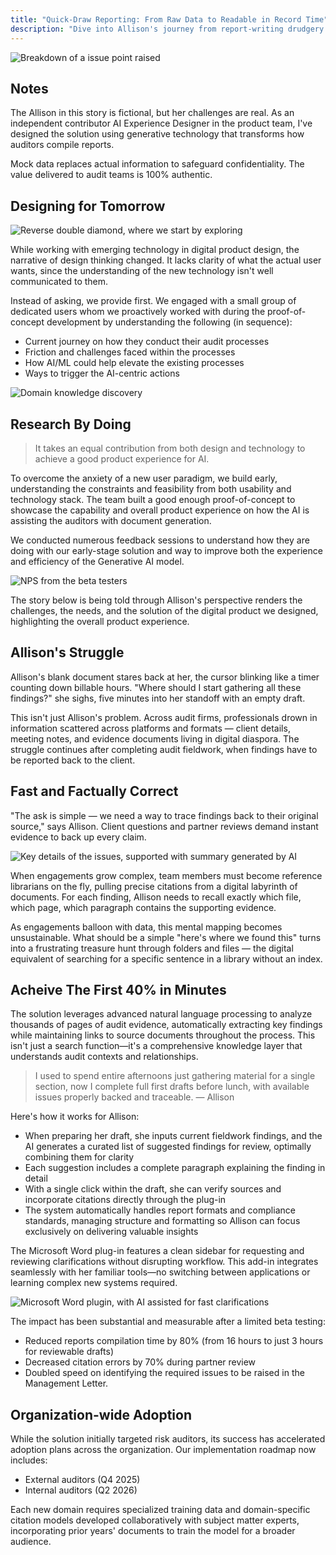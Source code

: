 ```yaml
---
title: "Quick-Draw Reporting: From Raw Data to Readable in Record Time"
description: "Dive into Allison's journey from report-writing drudgery to deadline-crushing confidence, as smart tools transform audit findings into client-ready gold."
---
```

![Breakdown of a issue point raised](/assets/images/case-studies/quick-draw-reporting/breakdown.png)

## Notes
The Allison in this story is fictional, but her challenges are real. As an independent contributor AI Experience Designer in the product team, I've designed the solution using generative technology that transforms how auditors compile reports.

Mock data replaces actual information to safeguard confidentiality. The value delivered to audit teams is 100% authentic.

## Designing for Tomorrow

![Reverse double diamond, where we start by exploring](/assets/images/case-studies/quick-draw-reporting/double-diamond-r.jpg)

While working with emerging technology in digital product design, the narrative of design thinking changed. It lacks clarity of what the actual user wants, since the understanding of the new technology isn't well communicated to them.

Instead of asking, we provide first. We engaged with a small group of dedicated users whom we proactively worked with during the proof-of-concept development by understanding the following (in sequence):

- Current journey on how they conduct their audit processes
- Friction and challenges faced within the processes
- How AI/ML could help elevate the existing processes
- Ways to trigger the AI-centric actions

![Domain knowledge discovery](/assets/images/case-studies/quick-draw-reporting/domain-knowledge.png)

## Research By Doing

> It takes an equal contribution from both design and technology to achieve a good product experience for AI.

To overcome the anxiety of a new user paradigm, we build early, understanding the constraints and feasibility from both usability and technology stack. The team built a good enough proof-of-concept to showcase the capability and overall product experience on how the AI is assisting the auditors with document generation.

We conducted numerous feedback sessions to understand how they are doing with our early-stage solution and way to improve both the experience and efficiency of the Generative AI model.

![NPS from the beta testers](/assets/images/case-studies/quick-draw-reporting/scoring.png)

The story below is being told through Allison's perspective renders the challenges, the needs, and the solution of the digital product we designed, highlighting the overall product experience.

## Allison's Struggle
Allison's blank document stares back at her, the cursor blinking like a timer counting down billable hours. "Where should I start gathering all these findings?" she sighs, five minutes into her standoff with an empty draft.

This isn't just Allison's problem. Across audit firms, professionals drown in information scattered across platforms and formats — client details, meeting notes, and evidence documents living in digital diaspora. The struggle continues after completing audit fieldwork, when findings have to be reported back to the client.

## Fast and Factually Correct
"The ask is simple — we need a way to trace findings back to their original source," says Allison. Client questions and partner reviews demand instant evidence to back up every claim.

![Key details of the issues, supported with summary generated by AI](/assets/images/case-studies/quick-draw-reporting/issues.png/)

When engagements grow complex, team members must become reference librarians on the fly, pulling precise citations from a digital labyrinth of documents. For each finding, Allison needs to recall exactly which file, which page, which paragraph contains the supporting evidence.

As engagements balloon with data, this mental mapping becomes unsustainable. What should be a simple "here's where we found this" turns into a frustrating treasure hunt through folders and files — the digital equivalent of searching for a specific sentence in a library without an index.

## Acheive The First 40% in Minutes
The solution leverages advanced natural language processing to analyze thousands of pages of audit evidence, automatically extracting key findings while maintaining links to source documents throughout the process. This isn't just a search function—it's a comprehensive knowledge layer that understands audit contexts and relationships.

> I used to spend entire afternoons just gathering material for a single section, now I complete full first drafts before lunch, with available issues properly backed and traceable. — Allison

Here's how it works for Allison:

- When preparing her draft, she inputs current fieldwork findings, and the AI generates a curated list of suggested findings for review, optimally combining them for clarity
- Each suggestion includes a complete paragraph explaining the finding in detail
- With a single click within the draft, she can verify sources and incorporate citations directly through the plug-in
- The system automatically handles report formats and compliance standards, managing structure and formatting so Allison can focus exclusively on delivering valuable insights

The Microsoft Word plug-in features a clean sidebar for requesting and reviewing clarifications without disrupting workflow. This add-in integrates seamlessly with her familiar tools—no switching between applications or learning complex new systems required.

![Microsoft Word plugin, with AI assisted for fast clarifications](/assets/images/case-studies/quick-draw-reporting/plugin.png/)

The impact has been substantial and measurable after a limited beta testing:

- Reduced reports compilation time by 80% (from 16 hours to just 3 hours for reviewable drafts)
- Decreased citation errors by 70% during partner review
- Doubled speed on identifying the required issues to be raised in the Management Letter.

## Organization-wide Adoption
While the solution initially targeted risk auditors, its success has accelerated adoption plans across the organization. Our implementation roadmap now includes:

- External auditors (Q4 2025)
- Internal auditors (Q2 2026)

Each new domain requires specialized training data and domain-specific citation models developed collaboratively with subject matter experts, incorporating prior years' documents to train the model for a broader audience.
